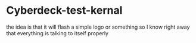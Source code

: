 # Cyberdeck-test-kernal
the idea is that it will flash a simple logo or something so I know right away that everything is talking to itself properly
